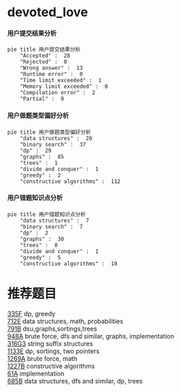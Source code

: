 # devoted_love

<!-- tabs:start -->



#### **用户提交结果分析**

```mermaid
pie title 用户提交结果分析
    "Accepted" :  28
    "Rejected" :  0
    "Wrong answer" :  13
    "Runtime error" :  0
    "Time limit exceeded" :  1
    "Memory limit exceeded" :  0
    "Compilation error" :  2
    "Partial" :  0
```

#### **用户做题类型偏好分析**

```mermaid
pie title 用户做题类型偏好分析
    "data structures" :  20
    "binary search" :  37
    "dp" :  29
    "graphs" :  85
    "trees" :  1
    "divide and conquer" :  1
    "greedy" :  2
    "constructive algorithms" :  112
```
#### **用户错题知识点分析**

```mermaid
pie title 用户错题知识点分析
    "data structures" :  7
    "binary search" :  7
    "dp" :  2
    "graphs" :  30
    "trees" :  0
    "divide and conquer" :  1
    "greedy" :  5
    "constructive algorithms" :  10
```



<!-- tabs:end -->
# 推荐题目
[335F](https://codeforces.com/contest/335/problem/F)		dp,
                        greedy		  
[712E](https://codeforces.com/contest/712/problem/E)		data structures,
                        math,
                        probabilities		  
[791B](https://codeforces.com/contest/791/problem/B)		dsu,graphs,sortings,trees		  
[948A](https://codeforces.com/contest/948/problem/A)		brute force,
                        dfs and similar,
                        graphs,
                        implementation		  
[316G3](https://codeforces.com/contest/316G/problem/3)		string suffix structures		  
[1133E](https://codeforces.com/contest/1133/problem/E)		dp,
                        sortings,
                        two pointers		  
[1269A](https://codeforces.com/contest/1269/problem/A)		brute force,
                        math		  
[1227B](https://codeforces.com/contest/1227/problem/B)		constructive algorithms		  
[61A](https://codeforces.com/contest/61/problem/A)		implementation		  
[685B](https://codeforces.com/contest/685/problem/B)		data structures,
                        dfs and similar,
                        dp,
                        trees		  
